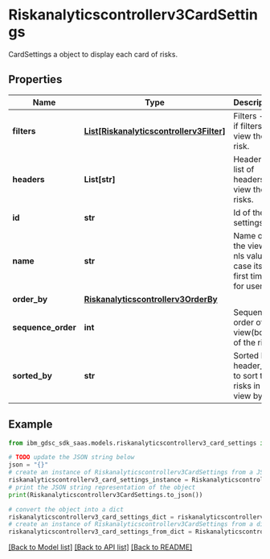 # Riskanalyticscontrollerv3CardSettings

CardSettings a object to display each card of risks.

## Properties

Name | Type | Description | Notes
------------ | ------------- | ------------- | -------------
**filters** | [**List[Riskanalyticscontrollerv3Filter]**](Riskanalyticscontrollerv3Filter.md) | Filters - list if filters to view the risk. | [optional] 
**headers** | **List[str]** | Headers - list of headers to view the risks. | [optional] 
**id** | **str** | Id of the settings. | [optional] 
**name** | **str** | Name of the view - nls value in case its first time for user. | [optional] 
**order_by** | [**Riskanalyticscontrollerv3OrderBy**](Riskanalyticscontrollerv3OrderBy.md) |  | [optional] 
**sequence_order** | **int** | Sequence  order of the view(box) of the risks. | [optional] 
**sorted_by** | **str** | Sorted by header_id to sort the risks in the view by. | [optional] 

## Example

```python
from ibm_gdsc_sdk_saas.models.riskanalyticscontrollerv3_card_settings import Riskanalyticscontrollerv3CardSettings

# TODO update the JSON string below
json = "{}"
# create an instance of Riskanalyticscontrollerv3CardSettings from a JSON string
riskanalyticscontrollerv3_card_settings_instance = Riskanalyticscontrollerv3CardSettings.from_json(json)
# print the JSON string representation of the object
print(Riskanalyticscontrollerv3CardSettings.to_json())

# convert the object into a dict
riskanalyticscontrollerv3_card_settings_dict = riskanalyticscontrollerv3_card_settings_instance.to_dict()
# create an instance of Riskanalyticscontrollerv3CardSettings from a dict
riskanalyticscontrollerv3_card_settings_from_dict = Riskanalyticscontrollerv3CardSettings.from_dict(riskanalyticscontrollerv3_card_settings_dict)
```
[[Back to Model list]](../README.md#documentation-for-models) [[Back to API list]](../README.md#documentation-for-api-endpoints) [[Back to README]](../README.md)


